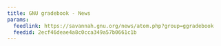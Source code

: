 ```yaml
---
title: GNU gradebook - News
params:
  feedlink: https://savannah.gnu.org/news/atom.php?group=ggradebook
  feedid: 2ecf46deae4a8c0cca349a57b0661c1b
---
```

